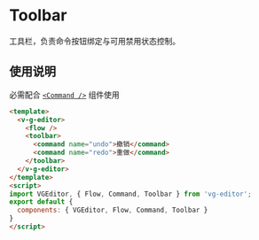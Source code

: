 # Toolbar

工具栏，负责命令按钮绑定与可用禁用状态控制。

## 使用说明

必需配合 [`<Command />`](./command.md) 组件使用

```html
<template>
  <v-g-editor>
    <flow />
    <toolbar>
      <command name="undo">撤销</command>
      <command name="redo">重做</command>
    </toolbar>
  </v-g-editor>
</template>
<script>
import VGEditor, { Flow, Command, Toolbar } from 'vg-editor';
export default {
  components: { VGEditor, Flow, Command, Toolbar }
}
</script>
```
